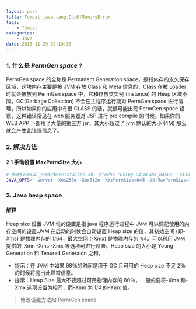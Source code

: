 ```yaml
---
layout: post
title: Tomcat java.lang.OutOfMemoryError
tags: 
    - Tomcat
categories: 
    - Java
date: 2016-11-29 02:19:38
---
```



### 1. 什么是 *PermGen space* ?

PermGen space 的全称是 Permanent Generation space，是指内存的永久保存区域，这块内存主要是被 JVM 存放 Class 和 Meta 信息的，Class 在被 Loader 时就会被放到 PermGen space 中，它和存放类实例 (Instance) 的 Heap 区域不同，GC(Garbage Collection) 不会在主程序运行期对 PermGen space 进行清理，所以如果你的应用中有很 CLASS 的话，就很可能出现 PermGen space 错误，这种错误常见在 web 服务器对 JSP 进行 pre compile 的时候。如果你的 WEB APP 下都用了大量的第三方 jar，其大小超过了 jvm 默认的大小 (4M) 那么就会产生此错误信息了。

### 2. 解决方法

#### 2.1 手动设置 MaxPermSize 大小

```bash
# 修改$TOMCAT_HOME/bin/catalina.sh，在“echo "Using CATALINA_BASE:   $CATALINA_BASE"”上面加入以下行：
JAVA_OPTS="-server -Xms256m -Xmx512m -XX:PermSize=64M -XX:MaxPermSize=128m"
```

### 3. Java heap space

#### 解释

Heap size 设置
JVM 堆的设置是指 java 程序运行过程中 JVM 可以调配使用的内存空间的设置.JVM 在启动的时候会自动设置 Heap size 的值，其初始空间 (即-Xms) 是物理内存的 1/64，最大空间 (-Xmx) 是物理内存的 1/4。可以利用 JVM 提供的-Xmn -Xms -Xmx 等选项可进行设置。Heap size 的大小是 Young Generation 和 Tenured Generaion 之和。

* 提示：在 JVM 中如果 98％的时间是用于 GC 且可用的 Heap size 不足 2％的时候将抛出此异常信息。
* 提示：Heap Size 最大不要超过可用物理内存的 80％，一般的要将-Xms 和-Xmx 选项设置为相同，而-Xmn 为 1/4 的-Xmx 值。

> 修改设置方法如 PermGen space
